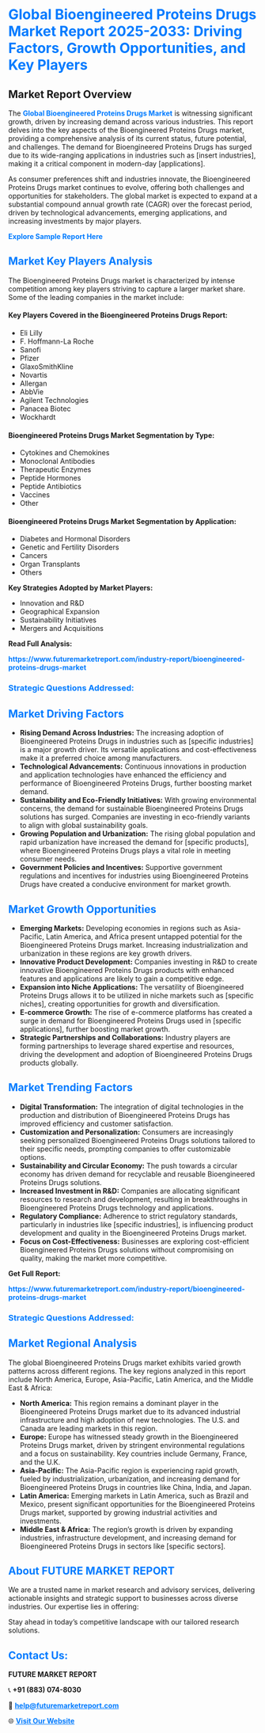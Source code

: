 <h1 style="color: #007BFF;">Global Bioengineered Proteins Drugs Market Report 2025-2033: Driving Factors, Growth Opportunities, and Key Players</h1>

<section id="overview">
<h2>Market Report Overview</h2>
<p>The <a href="https://www.futuremarketreport.com/industry-report/bioengineered-proteins-drugs-market" style="color: #007BFF; text-decoration: none;"><strong>Global Bioengineered Proteins Drugs Market</strong></a> is witnessing significant growth, driven by increasing demand across various industries. This report delves into the key aspects of the Bioengineered Proteins Drugs market, providing a comprehensive analysis of its current status, future potential, and challenges. The demand for Bioengineered Proteins Drugs has surged due to its wide-ranging applications in industries such as [insert industries], making it a critical component in modern-day [applications].</p>
<p>As consumer preferences shift and industries innovate, the Bioengineered Proteins Drugs market continues to evolve, offering both challenges and opportunities for stakeholders. The global market is expected to expand at a substantial compound annual growth rate (CAGR) over the forecast period, driven by technological advancements, emerging applications, and increasing investments by major players.</p>
</section>

<section id="overview">
<p><a href="https://www.futuremarketreport.com/request-sample/reportId=103494" style="color: #007BFF; text-decoration: none;"><strong>Explore Sample Report Here</strong></a></p>
</section>

<section id="key-players">
<h2 style="color: #007BFF;">Market Key Players Analysis</h2>
<p>The Bioengineered Proteins Drugs market is characterized by intense competition among key players striving to capture a larger market share. Some of the leading companies in the market include:</p>
<h4>Key Players Covered in the Bioengineered Proteins Drugs Report:</h4>
<ul><li>Eli Lilly</li><li>F. Hoffmann-La Roche</li><li>Sanofi</li><li>Pfizer</li><li>GlaxoSmithKline</li><li>Novartis</li><li>Allergan</li><li>AbbVie</li><li>Agilent Technologies</li><li>Panacea Biotec</li><li>Wockhardt</li></ul>
<h4>Bioengineered Proteins Drugs Market Segmentation by Type:</h4>
<ul><li>Cytokines and Chemokines</li><li>Monoclonal Antibodies</li><li>Therapeutic Enzymes</li><li>Peptide Hormones</li><li>Peptide Antibiotics</li><li>Vaccines</li><li>Other</li></ul>

<h4>Bioengineered Proteins Drugs Market Segmentation by Application:</h4>
<ul><li>Diabetes and Hormonal Disorders</li><li>Genetic and Fertility Disorders</li><li>Cancers</li><li>Organ Transplants</li><li>Others</li></ul>
<p><strong>Key Strategies Adopted by Market Players:</strong></p>
<ul>
<li>Innovation and R&D</li>
<li>Geographical Expansion</li>
<li>Sustainability Initiatives</li>
<li>Mergers and Acquisitions</li>
</ul>
</section>

<section>
<p><strong>Read Full Analysis: </strong></p><a href="https://www.futuremarketreport.com/industry-report/bioengineered-proteins-drugs-market" style="color: #007BFF; text-decoration: none;"><strong>https://www.futuremarketreport.com/industry-report/bioengineered-proteins-drugs-market</strong></a>
<h3 style="color: #007BFF;">Strategic Questions Addressed:</h3>
</section>

<section id="driving-factors">
<h2 style="color: #007BFF;">Market Driving Factors</h2>
<ul>
<li><strong>Rising Demand Across Industries:</strong> The increasing adoption of Bioengineered Proteins Drugs in industries such as [specific industries] is a major growth driver. Its versatile applications and cost-effectiveness make it a preferred choice among manufacturers.</li>
<li><strong>Technological Advancements:</strong> Continuous innovations in production and application technologies have enhanced the efficiency and performance of Bioengineered Proteins Drugs, further boosting market demand.</li>
<li><strong>Sustainability and Eco-Friendly Initiatives:</strong> With growing environmental concerns, the demand for sustainable Bioengineered Proteins Drugs solutions has surged. Companies are investing in eco-friendly variants to align with global sustainability goals.</li>
<li><strong>Growing Population and Urbanization:</strong> The rising global population and rapid urbanization have increased the demand for [specific products], where Bioengineered Proteins Drugs plays a vital role in meeting consumer needs.</li>
<li><strong>Government Policies and Incentives:</strong> Supportive government regulations and incentives for industries using Bioengineered Proteins Drugs have created a conducive environment for market growth.</li>
</ul>
</section>

<section id="growth-opportunities">
<h2 style="color: #007BFF;">Market Growth Opportunities</h2>
<ul>
<li><strong>Emerging Markets:</strong> Developing economies in regions such as Asia-Pacific, Latin America, and Africa present untapped potential for the Bioengineered Proteins Drugs market. Increasing industrialization and urbanization in these regions are key growth drivers.</li>
<li><strong>Innovative Product Development:</strong> Companies investing in R&D to create innovative Bioengineered Proteins Drugs products with enhanced features and applications are likely to gain a competitive edge.</li>
<li><strong>Expansion into Niche Applications:</strong> The versatility of Bioengineered Proteins Drugs allows it to be utilized in niche markets such as [specific niches], creating opportunities for growth and diversification.</li>
<li><strong>E-commerce Growth:</strong> The rise of e-commerce platforms has created a surge in demand for Bioengineered Proteins Drugs used in [specific applications], further boosting market growth.</li>
<li><strong>Strategic Partnerships and Collaborations:</strong> Industry players are forming partnerships to leverage shared expertise and resources, driving the development and adoption of Bioengineered Proteins Drugs products globally.</li>
</ul>
</section>

<section id="trending-factors">
<h2 style="color: #007BFF;">Market Trending Factors</h2>
<ul>
<li><strong>Digital Transformation:</strong> The integration of digital technologies in the production and distribution of Bioengineered Proteins Drugs has improved efficiency and customer satisfaction.</li>
<li><strong>Customization and Personalization:</strong> Consumers are increasingly seeking personalized Bioengineered Proteins Drugs solutions tailored to their specific needs, prompting companies to offer customizable options.</li>
<li><strong>Sustainability and Circular Economy:</strong> The push towards a circular economy has driven demand for recyclable and reusable Bioengineered Proteins Drugs solutions.</li>
<li><strong>Increased Investment in R&D:</strong> Companies are allocating significant resources to research and development, resulting in breakthroughs in Bioengineered Proteins Drugs technology and applications.</li>
<li><strong>Regulatory Compliance:</strong> Adherence to strict regulatory standards, particularly in industries like [specific industries], is influencing product development and quality in the Bioengineered Proteins Drugs market.</li>
<li><strong>Focus on Cost-Effectiveness:</strong> Businesses are exploring cost-efficient Bioengineered Proteins Drugs solutions without compromising on quality, making the market more competitive.</li>
</ul>
</section>

<section>
<p><strong>Get Full Report: </strong></p><a href="https://www.futuremarketreport.com/industry-report/bioengineered-proteins-drugs-market" style="color: #007BFF; text-decoration: none;"><strong>https://www.futuremarketreport.com/industry-report/bioengineered-proteins-drugs-market</strong></a>
<h3 style="color: #007BFF;">Strategic Questions Addressed:</h3>
</section>


<section id="regional-analysis">
<h2 style="color: #007BFF;">Market Regional Analysis</h2>
<p>The global Bioengineered Proteins Drugs market exhibits varied growth patterns across different regions. The key regions analyzed in this report include North America, Europe, Asia-Pacific, Latin America, and the Middle East & Africa:</p>
<ul>
<li><strong>North America:</strong> This region remains a dominant player in the Bioengineered Proteins Drugs market due to its advanced industrial infrastructure and high adoption of new technologies. The U.S. and Canada are leading markets in this region.</li>
<li><strong>Europe:</strong> Europe has witnessed steady growth in the Bioengineered Proteins Drugs market, driven by stringent environmental regulations and a focus on sustainability. Key countries include Germany, France, and the U.K.</li>
<li><strong>Asia-Pacific:</strong> The Asia-Pacific region is experiencing rapid growth, fueled by industrialization, urbanization, and increasing demand for Bioengineered Proteins Drugs in countries like China, India, and Japan.</li>
<li><strong>Latin America:</strong> Emerging markets in Latin America, such as Brazil and Mexico, present significant opportunities for the Bioengineered Proteins Drugs market, supported by growing industrial activities and investments.</li>
<li><strong>Middle East & Africa:</strong> The region’s growth is driven by expanding industries, infrastructure development, and increasing demand for Bioengineered Proteins Drugs in sectors like [specific sectors].</li>
</ul>
</section>

<footer>
<h2 style="color: #007BFF;">About FUTURE MARKET REPORT</h2>
<p>We are a trusted name in market research and advisory services, delivering actionable insights and strategic support to businesses across diverse industries. Our expertise lies in offering:</p>

<p>Stay ahead in today’s competitive landscape with our tailored research solutions.</p>

<h2 style="color: #007BFF;">Contact Us:</h2>
<p><strong>FUTURE MARKET REPORT</strong></p>
<p>📞 <strong>+91 (883) 074-8030</strong></p>
<p>📧 <strong><a href="mailto:help@futuremarketreport.com" style="color: #007BFF;">help@futuremarketreport.com</a></strong></p>
<p>🌐 <strong><a href="https://www.futuremarketreport.com/" style="color: #007BFF;">Visit Our Website</a></strong></p>
</footer>